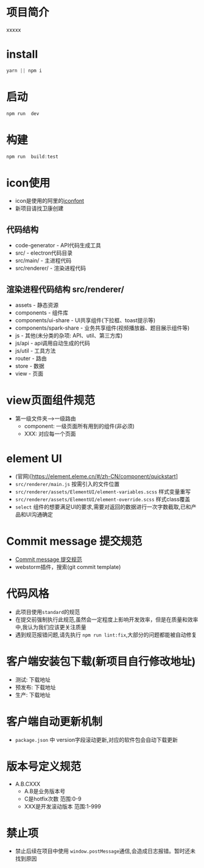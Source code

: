# 项目简介
xxxxx

# install
```javascript
yarn || npm i
```

# 启动
```javascript
npm run  dev
```
# 构建
```javascript
npm run  build:test
```

# icon使用
- icon是使用的阿里的[iconfont](https://www.iconfont.cn/)
- 新项目请找卫康创建


## 代码结构
* code-generator - API代码生成工具
* src/ - electron代码目录
* src/main/ - 主进程代码
* src/renderer/ - 渲染进程代码

## 渲染进程代码结构 src/renderer/
* assets       - 静态资源
* components   - 组件库
* components/ui-share            - UI共享组件(下拉框、toast提示等)
* components/spark-share      - 业务共享组件(视频播放器、题目展示组件等)
* js           - 其他(未分类的杂项: API、util、第三方库)
* js/api            - api调用自动生成的代码
* js/util           - 工具方法
* router       - 路由
* store        - 数据
* view         - 页面

# view页面组件规范
- 第一级文件夹-->一级路由
  - component: 一级页面所有用到的组件(非必须)
  - XXX: 对应每一个页面

# element UI
* (官网)[https://element.eleme.cn/#/zh-CN/component/quickstart]
* `src/renderer/main.js` 按需引入的文件位置 
* `src/renderer/assets/ElementUI/element-variables.scss` 样式变量重写 
* `src/renderer/assets/ElementUI/element-override.scss` 样式class覆盖 
* `select` 组件的想要满足UI的要求,需要对返回的数据进行一次字数截取,已和产品和UI沟通确定


# Commit message 提交规范
- [Commit message 提交规范](http://www.ruanyifeng.com/blog/2016/01/commit_message_change_log.html)
- webstorm插件，搜索(git commit template) 

# 代码风格
- 此项目使用`standard`的规范
- 在提交前强制执行此规范,虽然会一定程度上影响开发效率，但是在质量和效率中,我认为我们应该更关注质量
- 遇到规范报错问题,请先执行 `npm run lint:fix`,大部分的问题都能被自动修复

# 客户端安装包下载(新项目自行修改地址)
- 测试: 下载地址
- 预发布: 下载地址
- 生产:  下载地址

# 客户端自动更新机制
- `package.json` 中 version字段滚动更新,对应的软件包会自动下载更新


# 版本号定义规范
- A.B.CXXX
  - A.B是业务版本号
  - C是hotfix次数  范围:0-9
  - XXX是开发滚动版本 范围:1-999

# 禁止项
- 禁止后续在项目中使用 `window.postMessage`通信,会造成日志报错。暂时还未找到原因
